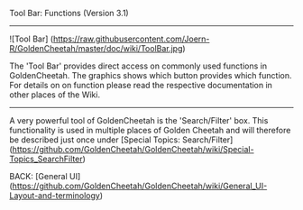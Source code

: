 Tool Bar: Functions (Version 3.1)
***

![Tool Bar] (https://raw.githubusercontent.com/Joern-R/GoldenCheetah/master/doc/wiki/ToolBar.jpg)

The 'Tool Bar' provides direct access on commonly used functions in GoldenCheetah. The graphics shows which button provides which function. For details on on function please read the respective documentation in other places of the Wiki.

***

A very powerful tool of GoldenCheetah is the 'Search/Filter' box. This functionality is used in multiple places of Golden Cheetah and will therefore be described just once under [Special Topics: Search/Filter] (https://github.com/GoldenCheetah/GoldenCheetah/wiki/Special-Topics_SearchFilter)

BACK: [General UI] (https://github.com/GoldenCheetah/GoldenCheetah/wiki/General_UI-Layout-and-terminology)
